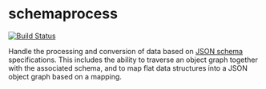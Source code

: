 # schemaprocess

[![Build Status](https://travis-ci.org/pudo/schemaprocess.svg?branch=master)](https://travis-ci.org/pudo/schemaprocess)

Handle the processing and conversion of data based on [JSON
schema](http://json-schema.org/) specifications. This includes the ability to
traverse an object graph together with the associated schema, and to map flat
data structures into a JSON object graph based on a mapping.
